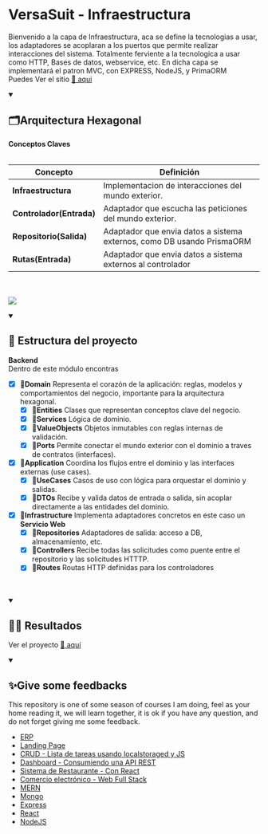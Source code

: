 # VersaSuit - Infraestructura
Bienvenido a la capa de Infraestructura, aca se define la tecnologias a usar,
los adaptadores se acoplaran a los puertos que permite realizar interacciones del sistema.
Totalmente ferviente a la tecnologica a usar como HTTP, Bases de datos, webservice, etc.
En dicha capa se implementará el patron MVC, con EXPRESS, NodeJS, y PrimaORM
<br>
Puedes Ver el sitio <a href="#">🔗 aqui</a>

<details open="">
  <summary><h2>🗂️Arquitectura Hexagonal</h2></summary>
<p dir="auto"> 
<b>Conceptos Claves</b>
<br><br>

| Concepto                   | Definición                                                                       |
| -------------------------- | -------------------------------------------------------------------------------- |
| **Infraestructura**        | Implementacion de interacciones del mundo exterior.                              |
| **Controlador(Entrada)**   | Adaptador que escucha las peticiones del mundo exterior.                         |
| **Repositorio(Salida)**    | Adaptador que envia datos a sistema externos, como DB usando PrismaORM           |
| **Rutas(Entrada)**         | Adaptador que envia datos a sistema externos al controlador                      |

<br><br>
<img src="https://miro.medium.com/v2/resize:fit:1313/1*yR4C1B-YfMh5zqpbHzTyag.png" />    

</p>
</details>


<details open="">
  <summary><h2>🚀 Estructura del proyecto</h2></summary>
<p dir="auto"> 

<b>Backend</b>
<br>
Dentro de este módulo encontras

- [x] 📁<b>Domain</b> Representa el corazón de la aplicación: reglas, modelos y comportamientos del negocio, importante para la arquitectura hexagonal.
    <br>
    - [x] 📁<b>Entities</b> Clases que representan conceptos clave del negocio.
      <br>
    - [x] 📁<b>Services</b> Lógica de dominio.
      <br>
    - [x] 📁<b>ValueObjects</b> Objetos inmutables con reglas internas de validación.
      <br>
    - [x] 📁<b>Ports</b> Permite conectar el mundo exterior con el dominio a traves de contratos (interfaces).
      <br>
- [x] 📁<b>Application</b> Coordina los flujos entre el dominio y las interfaces externas (use cases).
    <br>
    - [x] 📁<b>UseCases</b> Casos de uso con lógica para orquestar el dominio y salidas.
      <br>
    - [x] 📁<b>DTOs</b> Recibe y valida datos de entrada o salida, sin acoplar directamente a las entidades del dominio.
      <br>
- [x] 📁<b>Infrastructure</b> Implementa adaptadores concretos en este caso un <b>Servicio Web</b>
    <br>
    - [x] 📁<b>Repositories</b> Adaptadores de salida: acceso a DB, almacenamiento, etc.
      <br>
    - [x] 📁<b>Controllers</b> Recibe todas las solicitudes como puente entre el repositorio y las solicitudes HTTTP.
      <br>
    - [x] 📁<b>Routes</b> Routas HTTP definidas para los controladores
      <br>
    <br><br>
</p>
</details>


<details open="">
  <summary><h2>🤷‍♂️ Resultados</h2></summary>
<p dir="auto"> 
  Ver el proyecto <a href="#">🔗 aquí</a>
  <br>
     
</p>
</details>


<details open="">
  <summary><h2>✨Give some feedbacks</h2></summary>
<p dir="auto">
  This repository is one of some season of courses I am doing, feel as your home reading it, we will learn together, it is ok if you have any question, and do not forget giving me some feedback.
  </br>
  <ul>
    <li><a href="https://github.com/EdwinCruz13/VersaSuit">ERP</a></li>
    <li><a href="https://github.com/EdwinCruz13/LandingPage/">Landing Page</a></li>
    <li><a href="https://github.com/EdwinCruz13/Ucamp-Crud">CRUD - Lista de tareas usando localstoraged y JS</a></li>
    <li><a href="https://github.com/EdwinCruz13/Ucamp-Dashboard/">Dashboard - Consumiendo una API REST</a></li>
    <li><a href="https://github.com/EdwinCruz13/Ucamp-Restaurant">Sistema de Restaurante - Con React</a></li>
    <li><a href="https://github.com/EdwinCruz13/Ucamp-Ecommerce">Comercio electrónico - Web Full Stack</a></li>
    <li><a href="https://github.com/EdwinCruz13/MERN">MERN</a></li>
    <li><a href="#">Mongo</a></li>
    <li><a href="#">Express</a></li>
    <li><a href="#">React</a></li>
    <li><a href="https://github.com/EdwinCruz13/NodeJS-Lesson">NodeJS</a></li>
  </ul>

</p>
</details>

